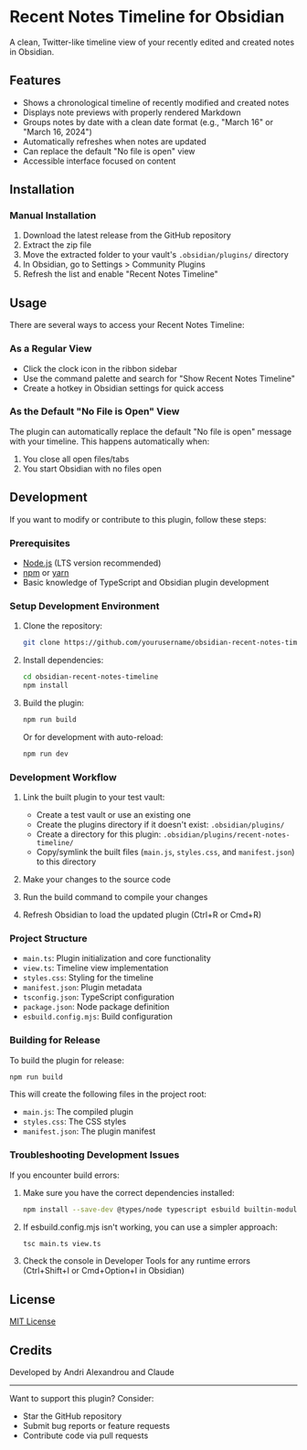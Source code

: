 # Recent Notes Timeline for Obsidian

A clean, Twitter-like timeline view of your recently edited and created notes in Obsidian.

## Features

- Shows a chronological timeline of recently modified and created notes
- Displays note previews with properly rendered Markdown
- Groups notes by date with a clean date format (e.g., "March 16" or "March 16, 2024")
- Automatically refreshes when notes are updated
- Can replace the default "No file is open" view
- Accessible interface focused on content

## Installation

<!-- ### From Obsidian Community Plugins (Coming Soon)

1. Open Obsidian Settings
2. Go to Community Plugins and disable Safe Mode
3. Click "Browse" and search for "Recent Notes Timeline"
4. Install the plugin and enable it -->

### Manual Installation

1. Download the latest release from the GitHub repository
2. Extract the zip file
3. Move the extracted folder to your vault's `.obsidian/plugins/` directory
4. In Obsidian, go to Settings > Community Plugins
5. Refresh the list and enable "Recent Notes Timeline"

## Usage

There are several ways to access your Recent Notes Timeline:

### As a Regular View

- Click the clock icon in the ribbon sidebar
- Use the command palette and search for "Show Recent Notes Timeline"
- Create a hotkey in Obsidian settings for quick access

### As the Default "No File is Open" View

The plugin can automatically replace the default "No file is open" message with your timeline. This happens automatically when:

1. You close all open files/tabs
2. You start Obsidian with no files open

## Development

If you want to modify or contribute to this plugin, follow these steps:

### Prerequisites

- [Node.js](https://nodejs.org/) (LTS version recommended)
- [npm](https://www.npmjs.com/) or [yarn](https://yarnpkg.com/)
- Basic knowledge of TypeScript and Obsidian plugin development

### Setup Development Environment

1. Clone the repository:

   ```bash
   git clone https://github.com/yourusername/obsidian-recent-notes-timeline.git
   ```

2. Install dependencies:

   ```bash
   cd obsidian-recent-notes-timeline
   npm install
   ```

3. Build the plugin:

   ```bash
   npm run build
   ```

   Or for development with auto-reload:

   ```bash
   npm run dev
   ```

### Development Workflow

1. Link the built plugin to your test vault:
   - Create a test vault or use an existing one
   - Create the plugins directory if it doesn't exist: `.obsidian/plugins/`
   - Create a directory for this plugin: `.obsidian/plugins/recent-notes-timeline/`
   - Copy/symlink the built files (`main.js`, `styles.css`, and `manifest.json`) to this directory

2. Make your changes to the source code
3. Run the build command to compile your changes
4. Refresh Obsidian to load the updated plugin (Ctrl+R or Cmd+R)

### Project Structure

- `main.ts`: Plugin initialization and core functionality
- `view.ts`: Timeline view implementation
- `styles.css`: Styling for the timeline
- `manifest.json`: Plugin metadata
- `tsconfig.json`: TypeScript configuration
- `package.json`: Node package definition
- `esbuild.config.mjs`: Build configuration

### Building for Release

To build the plugin for release:

```bash
npm run build
```

This will create the following files in the project root:

- `main.js`: The compiled plugin
- `styles.css`: The CSS styles
- `manifest.json`: The plugin manifest

### Troubleshooting Development Issues

If you encounter build errors:

1. Make sure you have the correct dependencies installed:

   ```bash
   npm install --save-dev @types/node typescript esbuild builtin-modules
   ```

2. If esbuild.config.mjs isn't working, you can use a simpler approach:

   ```bash
   tsc main.ts view.ts
   ```

3. Check the console in Developer Tools for any runtime errors (Ctrl+Shift+I or Cmd+Option+I in Obsidian)

## License

[MIT License](LICENSE)

## Credits

Developed by Andri Alexandrou and Claude

---

Want to support this plugin? Consider:

- Star the GitHub repository
- Submit bug reports or feature requests
- Contribute code via pull requests
